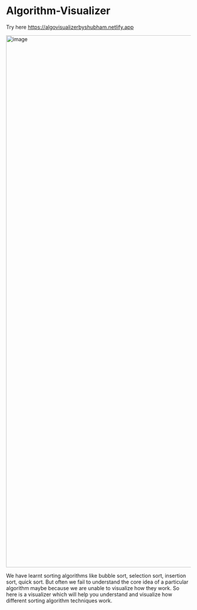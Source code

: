 # Algorithm-Visualizer

Try here 
https://algovisualizerbyshubham.netlify.app

<img width="1450" alt="image" src="https://github.com/ShubhamSharma2003/Algorithm-Visualizer/assets/117969915/50b21bed-a8ae-4785-b0ec-1c15081759c6">


We have learnt sorting algorithms like bubble sort, selection sort, insertion sort, quick sort. But often we fail to understand the core idea of a particular algorithm maybe because we are unable to visualize how they work.
So here is a visualizer which will help you understand and visualize how different sorting algorithm techniques work.
